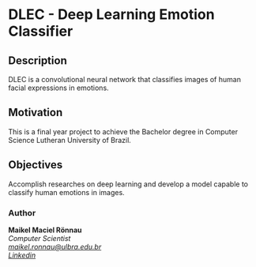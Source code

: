 # DLEC - Deep Learning Emotion Classifier

## Description

DLEC is a convolutional neural network that classifies images of human facial expressions in emotions.

## Motivation

This is a final year project to achieve the Bachelor degree in Computer Science Lutheran University of Brazil.

## Objectives

Accomplish researches on deep learning and develop a model capable to classify human emotions in images.

### Author

**Maikel Maciel Rönnau**  
*Computer Scientist  
maikel.ronnau@ulbra.edu.br  
[Linkedin](https://br.linkedin.com/in/maikelronnau)*

